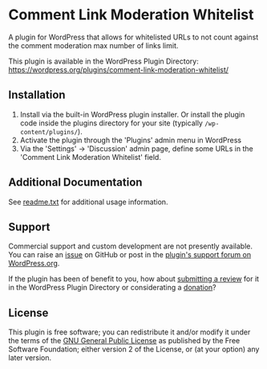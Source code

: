 # Comment Link Moderation Whitelist

A plugin for WordPress that allows for whitelisted URLs to not count against the comment moderation max number of links limit.

This plugin is available in the WordPress Plugin Directory: https://wordpress.org/plugins/comment-link-moderation-whitelist/


## Installation

1. Install via the built-in WordPress plugin installer. Or install the plugin code inside the plugins directory for your site (typically `/wp-content/plugins/`).
2. Activate the plugin through the 'Plugins' admin menu in WordPress
3. Via the 'Settings' -> 'Discussion' admin page, define some URLs in the 'Comment Link Moderation Whitelist' field.


## Additional Documentation

See [readme.txt](https://github.com/coffee2code/comment-link-moderation-whitelist/blob/master/readme.txt) for additional usage information.


## Support

Commercial support and custom development are not presently available. You can raise an [issue](https://github.com/coffee2code/comment-link-moderation-whitelist/issues) on GitHub or post in the [plugin's support forum on WordPress.org](https://wordpress.org/support/plugin/comment-link-moderation-whitelist/).

If the plugin has been of benefit to you, how about [submitting a review](https://wordpress.org/support/plugin/comment-link-moderation-whitelist/reviews/) for it in the WordPress Plugin Directory or considerating a [donation](https://www.paypal.com/cgi-bin/webscr?cmd=_s-xclick&hosted_button_id=6ARCFJ9TX3522)?


## License

This plugin is free software; you can redistribute it and/or modify it under the terms of the [GNU General Public License](https://www.gnu.org/licenses/gpl-2.0.html) as published by the Free Software Foundation; either version 2 of the License, or (at your option) any later version.